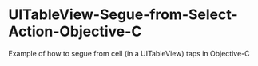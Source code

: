 # UITableView-Segue-from-Select-Action-Objective-C
Example of how to segue from cell (in a UITableView) taps in Objective-C
